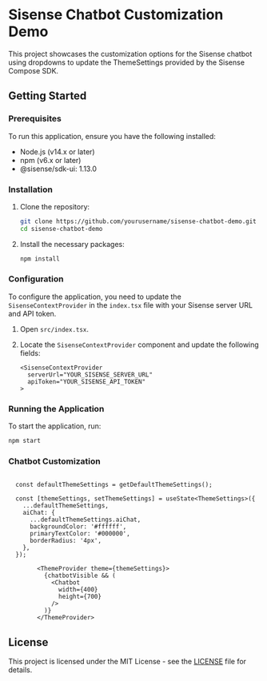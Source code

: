 # Sisense Chatbot Customization Demo

This project showcases the customization options for the Sisense chatbot using dropdowns to update the ThemeSettings provided by the Sisense Compose SDK.

## Getting Started

### Prerequisites

To run this application, ensure you have the following installed:

- Node.js (v14.x or later)
- npm (v6.x or later)
- @sisense/sdk-ui: 1.13.0

### Installation

1. Clone the repository:

   ```sh
   git clone https://github.com/yourusername/sisense-chatbot-demo.git
   cd sisense-chatbot-demo
   ```

2. Install the necessary packages:

   ```sh
   npm install
   ```

### Configuration

To configure the application, you need to update the `SisenseContextProvider` in the `index.tsx` file with your Sisense server URL and API token.

1. Open `src/index.tsx`.

2. Locate the `SisenseContextProvider` component and update the following fields:

   ```tsx
   <SisenseContextProvider
     serverUrl="YOUR_SISENSE_SERVER_URL"
     apiToken="YOUR_SISENSE_API_TOKEN"
   >
   ```

### Running the Application

To start the application, run:

```sh
npm start
```

### Chatbot Customization

```tsx

  const defaultThemeSettings = getDefaultThemeSettings();
  
  const [themeSettings, setThemeSettings] = useState<ThemeSettings>({
    ...defaultThemeSettings,
    aiChat: {
      ...defaultThemeSettings.aiChat,
      backgroundColor: '#ffffff',
      primaryTextColor: '#000000',
      borderRadius: '4px',
    },
  });

```

```tsx
        <ThemeProvider theme={themeSettings}>
          {chatbotVisible && (
            <Chatbot
              width={400}
              height={700}
            />
          )}
        </ThemeProvider>
```

## License

This project is licensed under the MIT License - see the [LICENSE](LICENSE) file for details.
